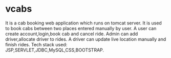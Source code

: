 # vcabs
It is a cab booking web application which runs on tomcat server.
It is used to book cabs between two places entered manually by user.
A user can create account,login,book cab and cancel ride.
Admin can add driver,allocate driver to rides.
A driver can update live location manually and finish rides.
Tech stack used: JSP,SERVLET,JDBC,MySQL,CSS,BOOTSTRAP.
